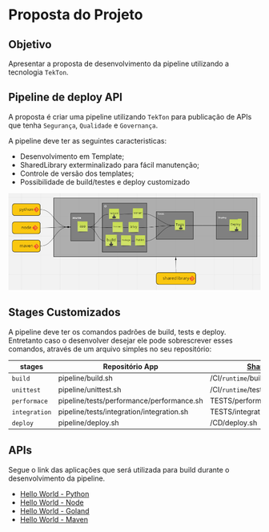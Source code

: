 # Proposta do Projeto 

## Objetivo

Apresentar a proposta de desenvolvimento da pipeline utilizando a tecnologia `TekTon`.

## Pipeline de deploy API

A proposta é criar uma pipeline utilizando `TekTon` para publicação de APIs que tenha  `Segurança`, `Qualidade` e `Governança`.

A pipeline deve ter as seguintes caracteristicas:

* Desenvolvimento em Template; 
* SharedLibrary exterminalizado para fácil manutenção;
* Controle de versão dos templates;
* Possibilidade de build/testes e deploy customizado


![projeto](img/image14.png)


## Stages Customizados

A pipeline deve ter os comandos padrões de build, tests e deploy. Entretanto caso o desenvolver desejar ele pode sobrescrever esses comandos, através de um arquivo simples no seu repositório:

|stages| Repositório App |[SharedLibrary](https://github.com/clodonil/tekton-sharedlibrary)|
|-------|------|-------------|
|`build` | pipeline/build.sh |/CI/`runtime`/build/build.sh|
| `unittest` |pipeline/unittest.sh | /CI/`runtime`/tests/unittest.sh |
| `performace` | pipeline/tests/performance/performance.sh  | TESTS/performance/performance.sh  |
| `integration`| pipeline/tests/integration/integration.sh  | TESTS/integration/integration.sh |
| `deploy`|pipeline/deploy.sh | /CD/deploy.sh |



## APIs

Segue o link das aplicações que será utilizada para build durante o desenvolvimento da pipeline.

* [Hello World - Python]()
* [Hello World - Node]()
* [Hello World - Goland]()
* [Hello World - Maven]()

